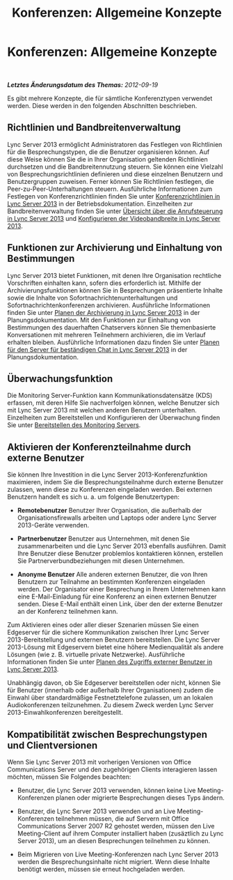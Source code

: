 ﻿---
title: 'Konferenzen: Allgemeine Konzepte'
TOCTitle: 'Konferenzen: Allgemeine Konzepte'
ms:assetid: a21d4987-1c0a-44c8-8a39-9c17ffb57f3c
ms:mtpsurl: https://technet.microsoft.com/de-de/library/JJ688158(v=OCS.15)
ms:contentKeyID: 49890868
ms.date: 05/19/2016
mtps_version: v=OCS.15
ms.translationtype: HT
---

# Konferenzen: Allgemeine Konzepte

 

_**Letztes Änderungsdatum des Themas:** 2012-09-19_

Es gibt mehrere Konzepte, die für sämtliche Konferenztypen verwendet werden. Diese werden in den folgenden Abschnitten beschrieben.

## Richtlinien und Bandbreitenverwaltung

Lync Server 2013 ermöglicht Administratoren das Festlegen von Richtlinien für die Besprechungstypen, die die Benutzer organisieren können. Auf diese Weise können Sie die in Ihrer Organisation geltenden Richtlinien durchsetzen und die Bandbreitennutzung steuern. Sie können eine Vielzahl von Besprechungsrichtlinien definieren und diese einzelnen Benutzern und Benutzergruppen zuweisen. Ferner können Sie Richtlinien festlegen, die Peer-zu-Peer-Unterhaltungen steuern. Ausführliche Informationen zum Festlegen von Konferenzrichtlinien finden Sie unter [Konferenzrichtlinien in Lync Server 2013](lync-server-2013-conferencing-policies.md) in der Betriebsdokumentation. Einzelheiten zur Bandbreitenverwaltung finden Sie unter [Übersicht über die Anrufsteuerung in Lync Server 2013](lync-server-2013-overview-of-call-admission-control.md) und [Konfigurieren der Videobandbreite in Lync Server 2013](lync-server-2013-configuring-video-bandwidth.md).

## Funktionen zur Archivierung und Einhaltung von Bestimmungen

Lync Server 2013 bietet Funktionen, mit denen Ihre Organisation rechtliche Vorschriften einhalten kann, sofern dies erforderlich ist. Mithilfe der Archivierungsfunktionen können Sie in Besprechungen präsentierte Inhalte sowie die Inhalte von Sofortnachrichtenunterhaltungen und Sofortnachrichtenkonferenzen archivieren. Ausführliche Informationen finden Sie unter [Planen der Archivierung in Lync Server 2013](lync-server-2013-planning-for-archiving.md) in der Planungsdokumentation. Mit den Funktionen zur Einhaltung von Bestimmungen des dauerhaften Chatservers können Sie themenbasierte Konversationen mit mehreren Teilnehmern archivieren, die im Verlauf erhalten bleiben. Ausführliche Informationen dazu finden Sie unter [Planen für den Server für beständigen Chat in Lync Server 2013](lync-server-2013-planning-for-persistent-chat-server.md) in der Planungsdokumentation.

## Überwachungsfunktion

Die Monitoring Server-Funktion kann Kommunikationsdatensätze (KDS) erfassen, mit deren Hilfe Sie nachverfolgen können, welche Benutzer sich mit Lync Server 2013 mit welchen anderen Benutzern unterhalten. Einzelheiten zum Bereitstellen und Konfigurieren der Überwachung finden Sie unter [Bereitstellen des Monitoring Servers](lync-server-2013-deploying-monitoring.md).

## Aktivieren der Konferenzteilnahme durch externe Benutzer

Sie können Ihre Investition in die Lync Server 2013-Konferenzfunktion maximieren, indem Sie die Besprechungsteilnahme durch externe Benutzer zulassen, wenn diese zu Konferenzen eingeladen werden. Bei externen Benutzern handelt es sich u. a. um folgende Benutzertypen:

  - **Remotebenutzer** Benutzer Ihrer Organisation, die außerhalb der Organisationsfirewalls arbeiten und Laptops oder andere Lync Server 2013-Geräte verwenden.

  - **Partnerbenutzer** Benutzer aus Unternehmen, mit denen Sie zusammenarbeiten und die Lync Server 2013 ebenfalls ausführen. Damit Ihre Benutzer diese Benutzer problemlos kontaktieren können, erstellen Sie Partnerverbundbeziehungen mit diesen Unternehmen.

  - **Anonyme Benutzer** Alle anderen externen Benutzer, die von Ihren Benutzern zur Teilnahme an bestimmten Konferenzen eingeladen werden. Der Organisator einer Besprechung in Ihrem Unternehmen kann eine E-Mail-Einladung für eine Konferenz an einen externen Benutzer senden. Diese E-Mail enthält einen Link, über den der externe Benutzer an der Konferenz teilnehmen kann.

Zum Aktivieren eines oder aller dieser Szenarien müssen Sie einen Edgeserver für die sichere Kommunikation zwischen Ihrer Lync Server 2013-Bereitstellung und externen Benutzern bereitstellen. Die Lync Server 2013-Lösung mit Edgeservern bietet eine höhere Medienqualität als andere Lösungen (wie z. B. virtuelle private Netzwerke). Ausführliche Informationen finden Sie unter [Planen des Zugriffs externer Benutzer in Lync Server 2013](lync-server-2013-planning-for-external-user-access.md).

Unabhängig davon, ob Sie Edgeserver bereitstellen oder nicht, können Sie für Benutzer (innerhalb oder außerhalb Ihrer Organisationen) zudem die Einwahl über standardmäßige Festnetztelefone zulassen, um an lokalen Audiokonferenzen teilzunehmen. Zu diesem Zweck werden Lync Server 2013-Einwahlkonferenzen bereitgestellt.

## Kompatibilität zwischen Besprechungstypen und Clientversionen

Wenn Sie Lync Server 2013 mit vorherigen Versionen von Office Communications Server und den zugehörigen Clients interagieren lassen möchten, müssen Sie Folgendes beachten:

  - Benutzer, die Lync Server 2013 verwenden, können keine Live Meeting-Konferenzen planen oder migrierte Besprechungen dieses Typs ändern.

  - Benutzer, die Lync Server 2013 verwenden und an Live Meeting-Konferenzen teilnehmen müssen, die auf Servern mit Office Communications Server 2007 R2 gehostet werden, müssen den Live Meeting-Client auf ihrem Computer installiert haben (zusäztlich zu Lync Server 2013), um an diesen Besprechungen teilnehmen zu können.

  - Beim Migrieren von Live Meeting-Konferenzen nach Lync Server 2013 werden die Besprechungsinhalte nicht migriert. Wenn diese Inhalte benötigt werden, müssen sie erneut hochgeladen werden.

